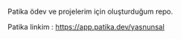 Patika ödev ve projelerim için oluşturduğum repo.

Patika linkim : https://app.patika.dev/yasnunsal
